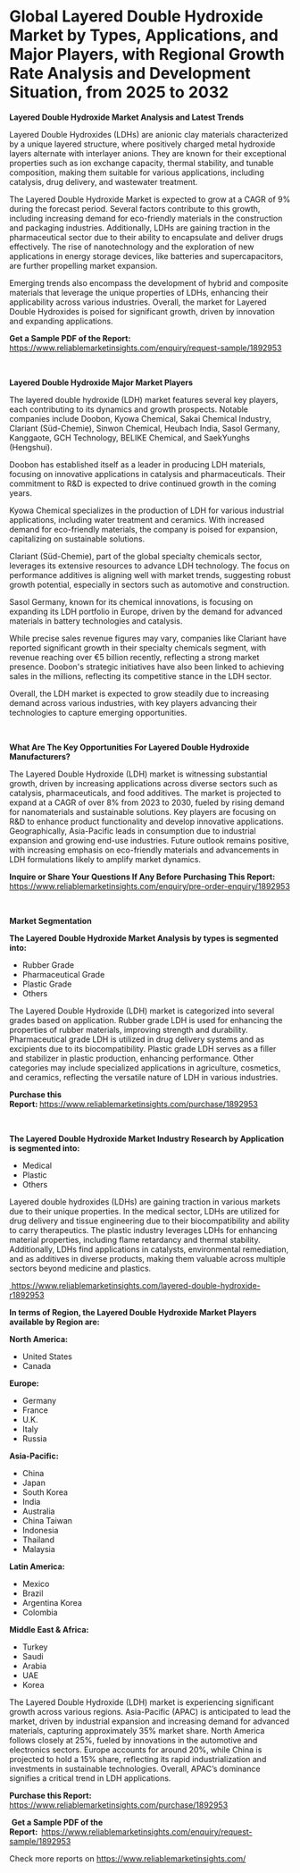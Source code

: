 <p><h1>Global Layered Double Hydroxide Market by Types, Applications, and Major Players, with Regional Growth Rate Analysis and Development Situation, from 2025 to 2032</h1></p><p><strong>Layered Double Hydroxide Market Analysis and Latest Trends</strong></p>
<p><p>Layered Double Hydroxides (LDHs) are anionic clay materials characterized by a unique layered structure, where positively charged metal hydroxide layers alternate with interlayer anions. They are known for their exceptional properties such as ion exchange capacity, thermal stability, and tunable composition, making them suitable for various applications, including catalysis, drug delivery, and wastewater treatment.</p><p>The Layered Double Hydroxide Market is expected to grow at a CAGR of 9% during the forecast period. Several factors contribute to this growth, including increasing demand for eco-friendly materials in the construction and packaging industries. Additionally, LDHs are gaining traction in the pharmaceutical sector due to their ability to encapsulate and deliver drugs effectively. The rise of nanotechnology and the exploration of new applications in energy storage devices, like batteries and supercapacitors, are further propelling market expansion. </p><p>Emerging trends also encompass the development of hybrid and composite materials that leverage the unique properties of LDHs, enhancing their applicability across various industries. Overall, the market for Layered Double Hydroxides is poised for significant growth, driven by innovation and expanding applications.</p></p>
<p><strong>Get a Sample PDF of the Report:&nbsp;</strong> <a href="https://www.reliablemarketinsights.com/enquiry/request-sample/1892953?utm_campaign=1938&utm_medium=2&utm_source=Github&utm_content=ia&utm_term=30012025&utm_id=layered-double-hydroxide">https://www.reliablemarketinsights.com/enquiry/request-sample/1892953</a></p>
<p>&nbsp;</p>
<p><strong>Layered Double Hydroxide Major Market Players</strong></p>
<p><p>The layered double hydroxide (LDH) market features several key players, each contributing to its dynamics and growth prospects. Notable companies include Doobon, Kyowa Chemical, Sakai Chemical Industry, Clariant (Süd-Chemie), Sinwon Chemical, Heubach India, Sasol Germany, Kanggaote, GCH Technology, BELIKE Chemical, and SaekYunghs (Hengshui).</p><p>Doobon has established itself as a leader in producing LDH materials, focusing on innovative applications in catalysis and pharmaceuticals. Their commitment to R&D is expected to drive continued growth in the coming years. </p><p>Kyowa Chemical specializes in the production of LDH for various industrial applications, including water treatment and ceramics. With increased demand for eco-friendly materials, the company is poised for expansion, capitalizing on sustainable solutions.</p><p>Clariant (Süd-Chemie), part of the global specialty chemicals sector, leverages its extensive resources to advance LDH technology. The focus on performance additives is aligning well with market trends, suggesting robust growth potential, especially in sectors such as automotive and construction.</p><p>Sasol Germany, known for its chemical innovations, is focusing on expanding its LDH portfolio in Europe, driven by the demand for advanced materials in battery technologies and catalysis.</p><p>While precise sales revenue figures may vary, companies like Clariant have reported significant growth in their specialty chemicals segment, with revenue reaching over €5 billion recently, reflecting a strong market presence. Doobon's strategic initiatives have also been linked to achieving sales in the millions, reflecting its competitive stance in the LDH sector.</p><p>Overall, the LDH market is expected to grow steadily due to increasing demand across various industries, with key players advancing their technologies to capture emerging opportunities.</p></p>
<p>&nbsp;</p>
<p><strong>What Are The Key Opportunities For Layered Double Hydroxide Manufacturers?</strong></p>
<p><p>The Layered Double Hydroxide (LDH) market is witnessing substantial growth, driven by increasing applications across diverse sectors such as catalysis, pharmaceuticals, and food additives. The market is projected to expand at a CAGR of over 8% from 2023 to 2030, fueled by rising demand for nanomaterials and sustainable solutions. Key players are focusing on R&D to enhance product functionality and develop innovative applications. Geographically, Asia-Pacific leads in consumption due to industrial expansion and growing end-use industries. Future outlook remains positive, with increasing emphasis on eco-friendly materials and advancements in LDH formulations likely to amplify market dynamics.</p></p>
<p><strong>Inquire or Share Your Questions If Any Before Purchasing This Report:</strong> <a href="https://www.reliablemarketinsights.com/enquiry/pre-order-enquiry/1892953?utm_campaign=1938&utm_medium=2&utm_source=Github&utm_content=ia&utm_term=30012025&utm_id=layered-double-hydroxide">https://www.reliablemarketinsights.com/enquiry/pre-order-enquiry/1892953</a></p>
<p>&nbsp;</p>
<p><strong>Market Segmentation</strong></p>
<p><strong>The Layered Double Hydroxide Market Analysis by types is segmented into:</strong></p>
<p><ul><li>Rubber Grade</li><li>Pharmaceutical Grade</li><li>Plastic Grade</li><li>Others</li></ul></p>
<p><p>The Layered Double Hydroxide (LDH) market is categorized into several grades based on application. Rubber grade LDH is used for enhancing the properties of rubber materials, improving strength and durability. Pharmaceutical grade LDH is utilized in drug delivery systems and as excipients due to its biocompatibility. Plastic grade LDH serves as a filler and stabilizer in plastic production, enhancing performance. Other categories may include specialized applications in agriculture, cosmetics, and ceramics, reflecting the versatile nature of LDH in various industries.</p></p>
<p><strong>Purchase this Report:&nbsp;</strong><a href="https://www.reliablemarketinsights.com/purchase/1892953?utm_campaign=1938&utm_medium=2&utm_source=Github&utm_content=ia&utm_term=30012025&utm_id=layered-double-hydroxide">https://www.reliablemarketinsights.com/purchase/1892953</a></p>
<p>&nbsp;</p>
<p><strong>The Layered Double Hydroxide Market Industry Research by Application is segmented into:</strong></p>
<p><ul><li>Medical</li><li>Plastic</li><li>Others</li></ul></p>
<p><p>Layered double hydroxides (LDHs) are gaining traction in various markets due to their unique properties. In the medical sector, LDHs are utilized for drug delivery and tissue engineering due to their biocompatibility and ability to carry therapeutics. The plastic industry leverages LDHs for enhancing material properties, including flame retardancy and thermal stability. Additionally, LDHs find applications in catalysts, environmental remediation, and as additives in diverse products, making them valuable across multiple sectors beyond medicine and plastics.</p></p>
<p><a href="https://www.reliablemarketinsights.com/layered-double-hydroxide-r1892953?utm_campaign=1938&utm_medium=2&utm_source=Github&utm_content=ia&utm_term=30012025&utm_id=layered-double-hydroxide">&nbsp;https://www.reliablemarketinsights.com/layered-double-hydroxide-r1892953</a></p>
<p><strong>In terms of Region, the Layered Double Hydroxide Market Players available by Region are:</strong></p>
<p>
    <p> <strong> North America: </strong>
        <ul>
            <li>United States</li>
            <li>Canada</li>
        </ul>
        </p> 
    <p> <strong> Europe: </strong>
        <ul>
            <li>Germany</li>
            <li>France</li>
            <li>U.K.</li>
            <li>Italy</li>
            <li>Russia</li>
        </ul>
        </p> 
    <p> <strong> Asia-Pacific: </strong>
        <ul>
            <li>China</li>
            <li>Japan</li>
            <li>South Korea</li>
            <li>India</li>
            <li>Australia</li>
            <li>China Taiwan</li>
            <li>Indonesia</li>
            <li>Thailand</li>
            <li>Malaysia</li>
        </ul>
        </p> 
    <p> <strong> Latin America: </strong>
        <ul>
            <li>Mexico</li>
            <li>Brazil</li>
            <li>Argentina Korea</li>
            <li>Colombia</li>
        </ul>
        </p> 
    <p> <strong> Middle East & Africa: </strong>
        <ul>
            <li>Turkey</li>
            <li>Saudi</li>
            <li>Arabia</li>
            <li>UAE</li>
            <li>Korea</li>
        </ul>
    </p>
    </p>
<p><p>The Layered Double Hydroxide (LDH) market is experiencing significant growth across various regions. Asia-Pacific (APAC) is anticipated to lead the market, driven by industrial expansion and increasing demand for advanced materials, capturing approximately 35% market share. North America follows closely at 25%, fueled by innovations in the automotive and electronics sectors. Europe accounts for around 20%, while China is projected to hold a 15% share, reflecting its rapid industrialization and investments in sustainable technologies. Overall, APAC’s dominance signifies a critical trend in LDH applications.</p></p>
<p><strong>Purchase this Report: </strong><a href="https://www.reliablemarketinsights.com/purchase/1892953?utm_campaign=1938&utm_medium=2&utm_source=Github&utm_content=ia&utm_term=30012025&utm_id=layered-double-hydroxide">https://www.reliablemarketinsights.com/purchase/1892953</a></p>
<p>&nbsp;<strong>Get a Sample PDF of the Report:&nbsp;&nbsp;</strong><a href="https://www.reliablemarketinsights.com/enquiry/request-sample/1892953?utm_campaign=1938&utm_medium=2&utm_source=Github&utm_content=ia&utm_term=30012025&utm_id=layered-double-hydroxide">https://www.reliablemarketinsights.com/enquiry/request-sample/1892953</a></p>
<p><strong></strong></p>
<p>Check more reports on <a href="https://www.reliablemarketinsights.com/?utm_campaign=1938&utm_medium=2&utm_source=Github&utm_content=ia&utm_term=30012025&utm_id=layered-double-hydroxide">https://www.reliablemarketinsights.com/</a></p>